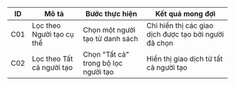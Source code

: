 | ID | Mô tả | Bước thực hiện | Kết quả mong đợi |
|----|-------|----------------|------------------|
| C01 | Lọc theo Người tạo cụ thể | Chọn một người tạo từ danh sách | Chỉ hiển thị các giao dịch được tạo bởi người đã chọn |
| C02 | Lọc theo Tất cả người tạo | Chọn "Tất cả" trong bộ lọc người tạo | Hiển thị giao dịch từ tất cả người tạo |